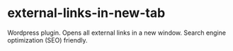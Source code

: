 # external-links-in-new-tab
Wordpress plugin. Opens all external links in a new window. Search engine optimization (SEO) friendly.
